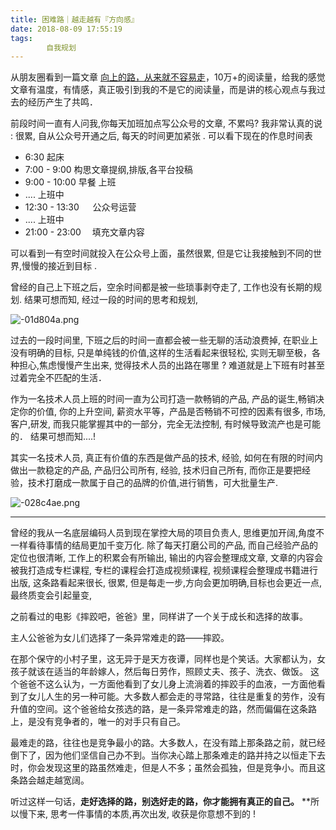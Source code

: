 ```yaml
---
title: 困难路｜越走越有『方向感』
date: 2018-08-09 17:55:19
tags:
		自我规划
---
```




 从朋友圈看到一篇文章 [向上的路，从来就不容易走](https://mp.weixin.qq.com/s?src=11&timestamp=1536487368&ver=1112&signature=XrwQHL6-exLLEPb*DHrVaFDb3ozxM0CBf9jJQeWgYpxuqo976bYnnhsGPmql7td55GiJa5JY8I1TgK69M910e7XMb0N8ACXTGkPCtLUpuXfwcNnc8qRm2jAeqoHt2LxF&new=1)，10万+的阅读量，给我的感觉文章有温度，有情感，真正吸引到我的不是它的阅读量，而是讲的核心观点与我过去的经历产生了共鸣．

前段时间一直有人问我,你每天加班加点写公众号的文章, 不累吗? 我非常认真的说 : 很累, 自从公众号开通之后, 每天的时间更加紧张 . 可以看下现在的作息时间表　

<!-- more -->

- 6:30  起床
- 7:00 - 9:00  构思文章提纲,排版,各平台投稿
- 9:00 - 10:00  早餐  上班　 
- .... 上班中
- 12:30 - 13:30 　 公众号运营
- ....   上班中　
- 21:00 - 23:00 　填充文章内容

可以看到一有空时间就投入在公众号上面，虽然很累, 但是它让我接触到不同的世界,慢慢的接近到目标 . 

曾经的自己上下班之后，空余时间都是被一些琐事剥夺走了, 工作也没有长期的规划. 结果可想而知, 经过一段的时间的思考和规划, 

![-01d804a.png](http://www.wailian.work/images/2018/09/09/-01d804a.png)


过去的一段时间里, 下班之后的时间一直都会被一些无聊的活动浪费掉, 在职业上没有明确的目标, 只是单纯钱的价值,这样的生活看起来很轻松, 实则无聊至极，各种担心,焦虑慢慢产生出来, 觉得技术人员的出路在哪里 ? 难道就是上下班有时甚至过着完全不匹配的生活．　

作为一名技术人员上班的时间一直为公司打造一款畅销的产品, 产品的诞生,畅销决定你的价值, 你的上升空间, 薪资水平等，产品是否畅销不可控的因素有很多, 市场, 客户,研发, 而我只能掌握其中的一部分，完全无法控制, 有时候导致流产也是可能的． 结果可想而知....! 　

其实一名技术人员, 真正有价值的东西是做产品的技术, 经验, 如何在有限的时间内做出一款稳定的产品, 产品归公司所有, 经验, 技术归自己所有, 而你正是要把经验，技术打磨成一款属于自己的品牌的价值,进行销售，可大批量生产. 

![-028c4ae.png](http://www.wailian.work/images/2018/09/09/-028c4ae.png)

-------

曾经的我从一名底层编码人员到现在掌控大局的项目负责人, 思维更加开阔,角度不一样看待事情的结局更加千变万化. 除了每天打磨公司的产品, 而自己经验产品的定位也很清晰, 工作上的积累会有所输出, 输出的内容会整理成文章, 文章的内容会被我打造成专栏课程, 专栏的课程会打造成视频课程, 视频课程会整理成书籍进行出版, 这条路看起来很长, 很累, 但是每走一步,方向会更加明确,目标也会更近一点, 最终质变会引起量变, 


之前看过的电影《摔跤吧，爸爸》里，同样讲了一个关于成长和选择的故事。

主人公爸爸为女儿们选择了一条异常难走的路——摔跤。

在那个保守的小村子里，这无异于是天方夜谭，同样也是个笑话。大家都认为，女孩子就该在适当的年龄嫁人，然后每日劳作，照顾丈夫、孩子、洗衣、做饭。
这个爸爸不这么认为，一方面他看到了女儿身上流淌着的摔跤手的血液，一方面他看到了女儿人生的另一种可能。大多数人都会走的寻常路，往往是重复的劳作，没有升值的空间。这个爸爸给女孩选的路，是一条异常难走的路，然而偏偏在这条路上，是没有竞争者的，唯一的对手只有自己。

最难走的路，往往也是竞争最小的路。大多数人，在没有踏上那条路之前，就已经倒下了，因为他们坚信自己办不到。当你决心踏上那条难走的路并持之以恒走下去时，你会发现这里的路虽然难走，但是人不多；虽然会孤独，但是竞争小。而且这条路会越走越宽阔。


听过这样一句话，**走好选择的路，别选好走的路，你才能拥有真正的自己。** **所以慢下来, 思考一件事情的本质,再次出发, 收获是你意想不到的 ! 


　
